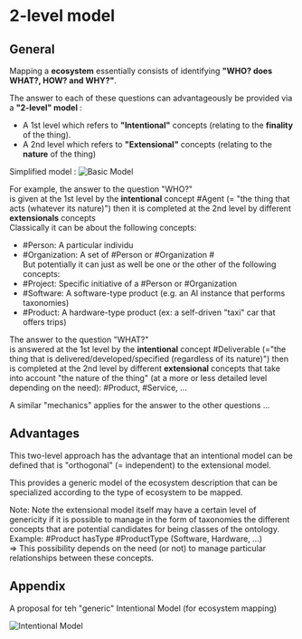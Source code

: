 2-level model
==

General
-
Mapping a __ecosystem__ essentially consists of identifying __"WHO? does WHAT?, HOW? and WHY?"__.

The answer to each of these questions can advantageously be provided via a __"2-level" model__ :
* A 1st level which refers to __"Intentional"__ concepts (relating to the __finality__ of the thing).
* A 2nd level which refers to __"Extensional"__ concepts (relating to the __nature__ of the thing)

Simplified model :
![Basic Model](https://github.com/iPlumb3r/EntangledBootstrap_Topincs/blob/master/images/BasicModel_2020-02-11.png)


For example, the answer to the question "WHO?"   
is given at the 1st level by the __intentional__ concept #Agent (= "the thing that acts (whatever its nature)")
then it is completed at the 2nd level by different __extensionals__ concepts   
Classically it can be about the following concepts:
* #Person: A particular individu   
* #Organization: A set of #Person or #Organization #   
But potentially it can just as well be one or the other of the following concepts: 
* #Project: Specific initiative of a #Person or #Organization
* #Software: A software-type product (e.g. an AI instance that performs taxonomies)   
* #Product: A hardware-type product (ex: a self-driven "taxi" car that offers trips)   

The answer to the question "WHAT?"    
is answered at the 1st level by the  __intentional__ concept #Deliverable (="the thing that is delivered/developed/specified (regardless of its nature)")
then is completed at the 2nd level by different __extensional__ concepts that take into account "the nature of the thing" (at a more or less detailed level depending on the need): #Product, #Service, ... 

A similar "mechanics" applies for the answer to the other questions ...

Advantages
-
This two-level approach has the advantage that an intentional model can be defined that is "orthogonal" (= independent) to the extensional model.

This provides a generic model of the ecosystem description that can be specialized according to the type of ecosystem to be mapped.

Note: Note the extensional model itself may have a certain level of genericity if it is possible to manage in the form of taxonomies the different concepts that are potential candidates for being classes of the ontology.    
Example: #Product hasType #ProductType (Software, Hardware, ...)   
=> This possibility depends on the need (or not) to manage particular relationships between these concepts.

Appendix
-
A proposal for teh "generic" Intentional Model (for ecosystem mapping)

![Intentional Model](https://github.com/iPlumb3r/EntangledBootstrap_Topincs/blob/master/images/IntentionalModel_2020-02-12.png)
